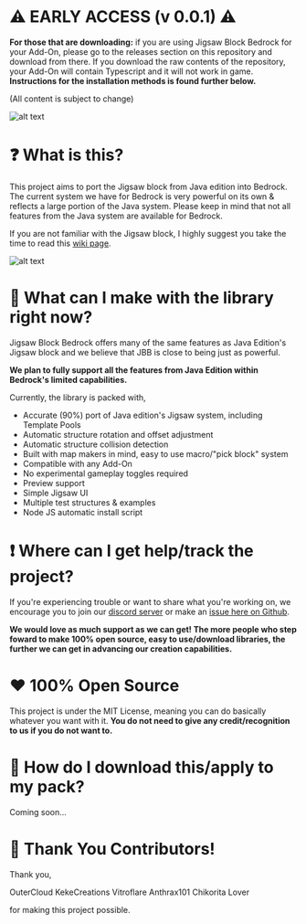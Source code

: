 # ⚠️ EARLY ACCESS (v 0.0.1) ⚠️
**For those that are downloading:** if you are using Jigsaw Block Bedrock for your Add-On, please go to the releases section on this repository and download from there. If you download the raw contents of the repository, your Add-On will contain Typescript and it will not work in game. **Instructions for the installation methods is found further below.**

(All content is subject to change)

![alt text](https://media.discordapp.net/attachments/894269220509081712/1206121191656390706/HallJigsawExample.gif?ex=65e41564&is=65d1a064&hm=e1fe02d98feb4fdbaa9524eddf39f94a2f1e9898c9a0c7dd2f8814187c2922f3&=)

# ❓ What is this?
This project aims to port the Jigsaw block from Java edition into Bedrock. The current system we have for Bedrock is very powerful on its own & reflects a large portion of the Java system. Please keep in mind that not all features from the Java system are available for Bedrock.

If you are not familiar with the Jigsaw block, I highly suggest you take the time to read this [wiki page](https://minecraft.fandom.com/wiki/Jigsaw_Block).

![alt text](https://i.imgur.com/qiZ5tzS.png)

# 🧩 What can I make with the library right now?
Jigsaw Block Bedrock offers many of the same features as Java Edition's Jigsaw block and we believe that JBB is close to being just as powerful. 

**We plan to fully support all the features from Java Edition within Bedrock's limited capabilities.**

Currently, the library is packed with, 

- Accurate (90%) port of Java edition's Jigsaw system, including Template Pools
- Automatic structure rotation and offset adjustment
- Automatic structure collision detection
- Built with map makers in mind, easy to use macro/"pick block" system
- Compatible with any Add-On
- No experimental gameplay toggles required
- Preview support
- Simple Jigsaw UI
- Multiple test structures & examples
- Node JS automatic install script

# ❗ Where can I get help/track the project?
If you're experiencing trouble or want to share what you're working on, we encourage you to join our [discord server]() or make an [issue here on Github](https://github.com/Warhead51707/Jigsaw-Block-Bedrock/issues).

**We would love as much support as we can get! The more people who step foward to make 100% open source, easy to use/download libraries, the further we can get in advancing our creation capabilities.**

# ❤️ 100% Open Source
This project is under the MIT License, meaning you can do basically whatever you want with it. **You do not need to give any credit/recognition to us if you do not want to.**

# 📩 How do I download this/apply to my pack?
Coming soon...

# 🙌 Thank You Contributors!
Thank you,

OuterCloud
KekeCreations
Vitroflare
Anthrax101
Chikorita Lover

for making this project possible.
